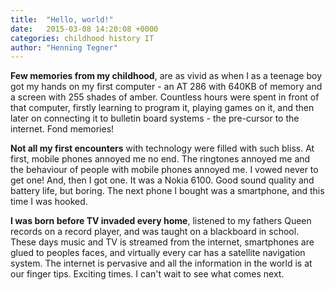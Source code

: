```yaml
---
title:  "Hello, world!"
date:   2015-03-08 14:20:08 +0000
categories: childhood history IT
author: "Henning Tegner"
---
```

__Few memories from my childhood__, are as vivid as when I as a teenage boy got my hands on my first computer - an AT 286 with 640KB of memory and a screen with 255 shades of amber. Countless hours were spent in front of that computer, firstly learning to program it, playing games on it, and then later on connecting it to bulletin board systems - the pre-cursor to the internet. Fond memories!

__Not all my first encounters__ with technology were filled with such bliss. At first, mobile phones annoyed me no end. The ringtones annoyed me and the behaviour of people with mobile phones annoyed me. I vowed never to get one! And, then I got one. It was a Nokia 6100. Good sound quality and battery life, but boring. The next phone I bought was a smartphone, and this time I was hooked.

__I was born before TV invaded every home__, listened to my fathers Queen records on a record player, and was taught on a blackboard in school. These days music and TV is streamed from the internet, smartphones are glued to peoples faces, and virtually every car has a satellite navigation system. The internet is pervasive and all the information in the world is at our finger tips. Exciting times. I can't wait to see what comes next.